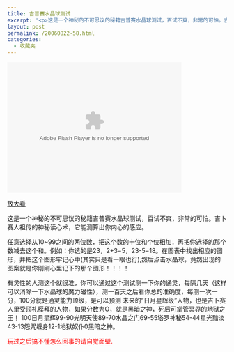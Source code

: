 ```yaml
---
title: 吉普赛水晶球测试
excerpt: '<p>这是一个神秘的不可思议的秘籍吉普赛水晶球测试，百试不爽，非常的可怕。吉卜赛人祖传的神秘读心术，它能测算出你内心的感应。</p>'
layout: post
permalink: /20060822-58.html
categories:
  - 收藏夹
---
```

<embed src="http://www.msnkk.com/uploadfile/200608/msnkk-com.swf" width="400" height="300" scale="noborder" play="true" loop="true" menu="false" wmode="Window" quality="1" type="application/x-shockwave-flash">
</embed>

<a target="_blank" href="http://www.msnkk.com/uploadfile/200608/msnkk-com.swf">放大看</a>

这是一个神秘的不可思议的秘籍吉普赛水晶球测试，百试不爽，非常的可怕。吉卜赛人祖传的神秘读心术，它能测算出你内心的感应。

任意选择从10~99之间的两位数，把这个数的十位和个位相加，再把你选择的那个数减去这个和。例如：你选的是23，2+3=5，23-5=18。在图表中找出相应的图形，并把这个图形牢记心中(其实只是看一眼也行),然后点击水晶球，竟然出现的图案就是你刚刚心里记下的那个图形！！！！

有灵性的人测这个就很准，你可以通过这个测试测一下你的通灵，每隔几天（这样可以消除一下水晶球的魔力磁性），测一百天之后看你总的准确度，每测一次一分，100分就是通灵能力顶级，是可以预测 未来的&ldquo;日月星辉级&rdquo;人物，也是吉卜赛人里受顶礼膜拜的人物，如果分数为O，就是黑暗之神，死后可掌管冥界的地狱之王！ 100日月星辉99-90光明天使89-70水晶之门69-55塔罗神秘54-44星光黯淡43-13怨咒缠身12-1地狱奴仆0黑暗之神。

<font color="#ff0000">玩过之后搞不懂怎么回事的请自觉面壁.</font>